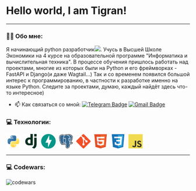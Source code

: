 # Hello world, I am Tigran!

---

### :man_technologist: Обо мне:

Я начинающий python разработчик<img src="https://media.giphy.com/media/WUlplcMpOCEmTGBtBW/giphy.gif" width="30px">. Учусь в Высшей Школе Экономики на 4 курсе на образовательной программе "Информатика и вычислительная техника". В процессе обучения пришлось работать над проектами, многие из которых были на Python и его фреймворках - FastAPI и Django(и даже Wagtail...) Так и со временем появился большой интерес к программированию, в частности к разработке именно на языке Python. Следите за проектами, думаю, каждый найдёт здесь что-то интересное) 


- :mailbox: Как связаться со мной: [![Telegram Badge](https://img.shields.io/badge/-tiger_ayrapetyan-blue?style=flat&logo=Telegram&logoColor=white)](https://t.me/tiger_ayrapetyan) [![Gmail Badge](https://img.shields.io/badge/-tzhayrapetyan-red?style=flat&logo=Gmail&logoColor=white)](mailto:tzhayrapetyan@gmail.com)



### 💻 Технологии:

<div>
  <img src="https://github.com/devicons/devicon/blob/master/icons/python/python-original.svg" title="python" alt="python" width="40" height="40"/>&nbsp
  <img src="https://github.com/devicons/devicon/blob/master/icons/django/django-plain.svg" title="django" alt="django" width="40" height="40"/>&nbsp
  <img src="https://github.com/devicons/devicon/blob/master/icons/fastapi/fastapi-original.svg" title="fastapi" alt="fastapi" width="40" height="40"/>&nbsp
  <img src="https://github.com/devicons/devicon/blob/master/icons/postgresql/postgresql-original.svg" title="postgresql" alt="postgresql" width="40" height="40"/>&nbsp
  <img src="https://github.com/devicons/devicon/blob/master/icons/git/git-original.svg" title="git" alt="git" width="40" height="40"/>&nbsp
  <img src="https://github.com/devicons/devicon/blob/master/icons/html5/html5-original.svg" title="html5" alt="html5" width="40" height="40"/>&nbsp
  <img src="https://github.com/devicons/devicon/blob/master/icons/css3/css3-original.svg" title="css" alt="css" width="40" height="40"/>&nbsp
  <img src="https://github.com/devicons/devicon/blob/master/icons/javascript/javascript-original.svg" title="javascript" alt="javascript" width="40" height="40"/>&nbsp
</div>



---

### 💻 Codewars:

![codewars](https://www.codewars.com/users/TigranAyrapetyan/badges/large)



